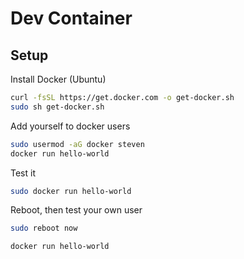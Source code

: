# Dev Container

## Setup

Install Docker (Ubuntu)

```bash
curl -fsSL https://get.docker.com -o get-docker.sh
sudo sh get-docker.sh
```

Add yourself to docker users

```bash
sudo usermod -aG docker steven
docker run hello-world
```

Test it

```bash
sudo docker run hello-world
```

Reboot, then test your own user

```bash
sudo reboot now
```

```bash
docker run hello-world
```
